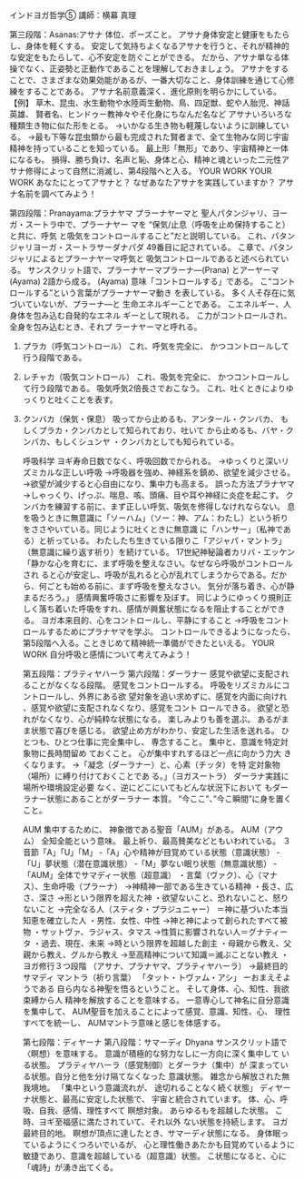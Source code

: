 インドヨガ哲学➄
講師：横幕 真理

第三段階：Asanas:アサナ
体位、ポーズこと。
アサナ身体安定と健康をもたらし、身体を軽くする。
安定して気持ちよくなるアサナを行うと、それが精神的な安定をもたらして、心不安定を防ぐことができる。
だから、アサナ単なる体操でなく、正姿勢と正動作であることを理解しておきましょう。
アサナをすることで、さまざまな効果効能があるが、一番大切なこと、身体訓練を通じて心修練をすることである。
アサナ名前意義深く、進化原則を明らかにしている。
【例】
草木、昆虫、水生動物や水陸両生動物、鳥、四足獣、蛇や人胎児、神話英雄、
賢者名、ヒンドゥー教神々やそ化身にちなんだ名など
アサナいろいろな種類生き物に似た形をとる。
→いかなる生き物も軽蔑しないように訓練している。
→最も下等な昆虫類から最も完成された賢者まで、全て生物みな同じ宇宙精神を持っていることを知っている。
最上形「無形」であり、宇宙精神と一体になるも。
損得、勝ち負け、名声と恥、身体と心、精神と魂といった二元性アサナ修得によって自然に消滅し、第4段階へと入る。
YOUR WORK
YOUR WORK
あなたにとってアサナと？
なぜあなたアサナを実践していますか？
アサナ名前を調べてみよう！

第四段階：Pranayama:プラナヤマ
プラーナヤーマと
聖人パタンジャリ、ヨーガ・スートラ中で、プラーナヤー
マを “保気/止息（呼吸を止め保持すること）と共に、呼気
と吸気をコントロールすること”だと説明している。
これ、パタンジャリヨーガ・スートラサーダナパダ
49番目に記されている。
こ章で、パタンジャリによるとプラーナヤーマ呼気と
吸気コントロールであると述べられている。
サンスクリット語で、プラーナヤーマプラーナ―(Prana)
とアーヤーマ(Ayama) 2語から成る。
(Ayama) 意味「コントロールする」である。
こ“コントロールする”という言葉がプラーナヤーマ動き
を表している。
多く人そ存在に気づいていないが、プラーナ―と
生命エネルギーことである。
こエネルギー、人身体を包み込む自発的なエネル
ギーとして現れる。
こ力がコントロールされ、全身を包み込むとき、それプ
ラーナヤーマと呼れる。
1. プラカ（呼気コントロール）
   これ、呼気を完全に、
   かつコントロールして行う段階である。
2. レチャカ（吸気コントロール）
   これ、吸気を完全に、
   かつコントロールして行う段階である。
   吸気呼気2倍長さでおこなう。
   これ、吐くときによりゆっくりと吐くことを表す。
3. クンバカ（保気・保息）
   吸ってから止めるも、アンタール・クンバカ、
   もしくプラカ・クンバカとして知られており、吐いて
   から止めるも、バヤ・クンバカ、もしくシュンヤ
   ・クンバカとしても知られている。
   
   呼吸科学
   ヨギ寿命日数でなく、呼吸回数でかられる。
   →ゆっくりと深いリズミカルな正しい呼吸
   →呼吸器を強め、神経系を鎮め、欲望を減少させる。
   →欲望が減少すると心自由になり、集中力も高まる。
   誤った方法プラナヤマ
   →しゃっくり、げっぷ、喘息、咳、頭痛、目や耳や神経に炎症を起こす。
   クンバカを練習する前に、まず正しい呼気、吸気を修得しなけれならない。
   息を吸うときに無意識に「ソーハム」（ソー：神、アム：わたし）という祈りをささやいている。同じように吐くときに無意識
   に「ハンサー」（私神である）と祈っている。
   わたしたち生きている限りこ「アジャパ・マントラ」（無意識に繰り返す祈り）を続けている。
   17世紀神秘論者カリバ・エッケン「静かな心を育むに、まず呼吸を整えなさい。なぜなら呼吸がコントロールされ
   ると心が安定し、呼吸が乱れると心が乱れてしまうからである。だから、何ごとも始める前に、まず呼吸を整えなさい。
   気分が落ち着き、心が静まるだろう。」
   感情興奮呼吸さに影響を及ぼす。
   同じようにゆっくり規則正しく落ち着いた呼吸をすれ、感情が興奮状態になるを阻止することができる。
   ヨガ本来目的、心をコントロールし、平静にすること
   →呼吸をコントロールするためにプラナヤマを学ぶ。
   コントロールできるようになったら、第5段階へ入る。こときじめて精神統一準備ができたといえる。
   YOUR WORK 自分呼吸と感情について考えてみよう！
   
   第五段階：プラティヤハーラ
   第六段階：ダーラナー
   感覚や欲望に支配されることがなくなる段階。
   感覚をコントロールする。
   呼吸をリズミカルにコントロールし、外界にある欲
   望対象を追い求めずに、感覚を内面に向けれ
   、感覚や欲望に支配されなくなり、感覚をコント
   ロールできる。
   欲望と恐れがなくなり、心が純粋な状態になる。
   楽しみよりも善を選ぶ。
   あるがまま状態で喜びを感じる。
   欲望止め方がわかり、安定した生活を送れる。
   ひとつも、ひとつ仕事に完全集中し、
   専念すること。
   集中と、意識を特定対象物に長時間留め
   ておくこと。
   心が集中すれするほど一点に向かう力大
   きくなります。
   →「凝念（ダーラナー）と、心素（チッタ）を特
   定対象物（場所）に縛り付けておくことであ
   る。」（ヨガスートラ）
   ダーラナ実践に場所や環境設定必要
   なく、逆にどこにいてもどんな状況下において
   もダーラナー状態にあることがダーラナー
   本質。
   ”今ここ”、”今こ瞬間”に身を置くこと。
   
   AUM
   集中するために、 神象徴である聖音「AUM」がある。
   AUM（アウム）
   全知全能という意味。
   最上祈り、最高賛美などともいわれている。
   ３音節「A」「U」「M」
   ‐「A」心や精神が目覚めている状態（意識状態）
   ‐「U」夢状態（潜在意識状態）
   ‐「M」夢ない眠り状態（無意識状態）
   ‐「AUM」全体でサマディー状態（超意識）
   ・言葉（ヴァク）、心（マナス）、生命呼吸（プラーナ）
   →神精神一部である生きている精神
   ・長さ、広さ、深さ
   →形という限界を超えた神
   ・欲望ないこと、恐れないこと、怒りないこと
   →完全なる人（スティタ・プラジュニャー）
   ＝神に基づいた本当知恵を確立した人
   ・男性、女性、中性
   →神と神によって創られたすべて被物
   ・サットヴァ、ラジャス、タマス
   →性質に影響されない人＝グナティータ
   ・過去、現在、未来
   →時という限界を超越した創主
   ・母親から教え、父親から教え、グルから教え
   →至高精神について知識＝滅ぶことない教え
   ・ヨガ修行３つ段階
   （アサナ、プラナヤマ、プラティヤハーラ）
   →最終目的サマディ
   マントラ（祈り言葉）
   「タット・トヴァム・アシ」
   ーおまえそようである
   自ら内なる神聖を悟るということ。
   そして身体、心、知性、我欲束縛から人
   精神を解放することを意味する。
   一意専心して神名に自分意識を集中して、
   AUM聖音を加えることによって感覚、意識、知性、心、
   理性すべてを統一し、
   AUMマントラ意味と感じを体感する。
   
   第七段階：ディヤーナ
   第八段階：サマーディ
   Dhyana サンスクリット語で〈瞑想）を意味する。
   意識が積極的な努力なしに一方向に深く集中して
   いる状態。
   プラティヤハーラ（感覚制御）とダーラナ（集中）が
   深まっている状態。自分と他を分け隔てなくなった
   意識状態。
   雑念から解放された無我境地。
   「集中という意識流れが、
   途切れることなく続く状態」
   ディヤーナ状態と、最高に安定した状態で、
   宇宙と統合されています。
   体、心、呼吸、自我、感情、理性すべて
   瞑想対象。
   あらゆるもを超越した状態。
   こ時、ヨギ至福感に満たされていて、それ以外
   ない状態を持続します。
   ヨガ最終目的地。
   瞑想が頂点に達したとき、サマーディ状態になる。
   身体眠っているようにくつろいでいるが、
   心と理性働きあたかも目覚めているように
   敏捷であり、意識を超越している（超意識）状態。
   こ状態になると、心に「魂詩」が湧き出てくる。
   